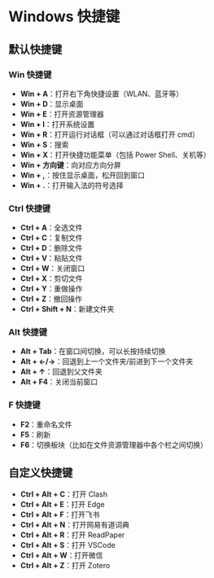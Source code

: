# Windows 快捷键

## 默认快捷键

### Win 快捷键

- **Win + A**：打开右下角快捷设置（WLAN、蓝牙等）
- **Win + D**：显示桌面
- **Win + E**：打开资源管理器
- **Win + I**：打开系统设置
- **Win + R**：打开运行对话框（可以通过对话框打开 cmd）
- **Win + S**：搜索
- **Win + X**：打开快捷功能菜单（包括 Power Shell、关机等）
- **Win + 方向键**：向对应方向分屏
- **Win + ,**：按住显示桌面，松开回到窗口
- **Win + .**：打开输入法的符号选择

### Ctrl 快捷键

- **Ctrl + A**：全选文件
- **Ctrl + C**：复制文件
- **Ctrl + D**：删除文件
- **Ctrl + V**：粘贴文件
- **Ctrl + W**：关闭窗口
- **Ctrl + X**：剪切文件
- **Ctrl + Y**：重做操作
- **Ctrl + Z**：撤回操作
- **Ctrl + Shift + N**：新建文件夹

### Alt 快捷键

- **Alt + Tab**：在窗口间切换，可以长按持续切换
- **Alt + ←/→**：回退到上一个文件夹/前进到下一个文件夹
- **Alt + ↑**：回退到父文件夹
- **Alt + F4**：关闭当前窗口

### F 快捷键

- **F2**：重命名文件
- **F5**：刷新
- **F6**：切换板块（比如在文件资源管理器中各个栏之间切换）

## 自定义快捷键

- **Ctrl + Alt + C**：打开 Clash
- **Ctrl + Alt + E**：打开 Edge
- **Ctrl + Alt + F**：打开飞书
- **Ctrl + Alt + N**：打开网易有道词典
- **Ctrl + Alt + R**：打开 ReadPaper
- **Ctrl + Alt + S**：打开 VSCode
- **Ctrl + Alt + W**：打开微信
- **Ctrl + Alt + Z**：打开 Zotero
